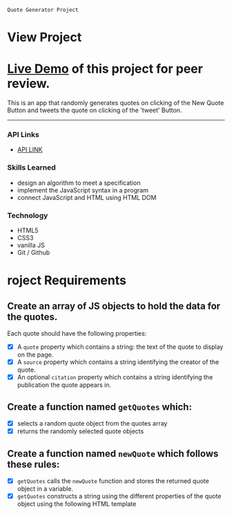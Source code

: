 `Quote Generator Project`


# View Project
[Live Demo](https://milindpawar007.github.io/quote-generator/index.html) of this project for peer review.
=======================================

This is an app that randomly generates quotes on clicking 
of the New Quote Button and tweets the quote on clicking of the 'tweet'
Button. 

* * *

### API Links

 - [API LINK](https://type.fit/api/quotes)

### Skills Learned

- design an algorithm to meet a specification
- implement the JavaScript syntax in a program
- connect JavaScript and HTML using HTML DOM

### Technology

- HTML5
- CSS3
- vanilla JS
- Git / Github

roject Requirements
====================

## Create an array of JS objects to hold the data for the quotes.
Each quote should have the following properties:
- [x] A `quote` property which contains a string: the text of the quote to display on the page.
- [x] A `source` property which contains a string identifying the creator of the quote.
- [x] An optional `citation` property which contains a string identifying the publication the quote appears in.

## Create a function named `getQuotes` which:
- [x] selects a random quote object from the quotes array
- [x] returns the randomly selected quote objects

## Create a function named `newQuote` which follows these rules:
- [x] `getQuotes` calls the `newQuote` function and stores the returned quote object in a variable.
- [x] `getQuotes` constructs a string using the different properties of the quote object using the following HTML template

